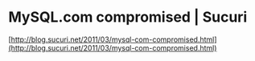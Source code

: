 <!--
id: 4146183190
link: http://tumblr.atmos.org/post/4146183190/mysql-com-compromised-sucuri
slug: mysql-com-compromised-sucuri
date: Sun Mar 27 2011 16:13:30 GMT-0700 (PDT)
publish: 2011-03-027
tags: 
title: MySQL.com compromised | Sucuri
-->


MySQL.com compromised | Sucuri
==============================

[http://blog.sucuri.net/2011/03/mysql-com-compromised.html](http://blog.sucuri.net/2011/03/mysql-com-compromised.html)

